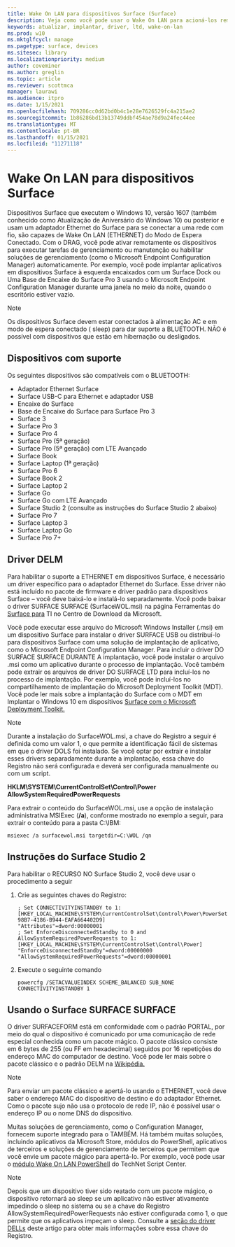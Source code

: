 ```yaml
---
title: Wake On LAN para dispositivos Surface (Surface)
description: Veja como você pode usar o Wake On LAN para acioná-los remotamente para realizar tarefas de gerenciamento ou manutenção ou para habilitar soluções de gerenciamento automaticamente, mesmo que os dispositivos sejam desligados.
keywords: atualizar, implantar, driver, ltd, wake-on-lan
ms.prod: w10
ms.mktglfcycl: manage
ms.pagetype: surface, devices
ms.sitesec: library
ms.localizationpriority: medium
author: coveminer
ms.author: greglin
ms.topic: article
ms.reviewer: scottmca
manager: laurawi
ms.audience: itpro
ms.date: 1/15/2021
ms.openlocfilehash: 709286cc0d62bd0b4c1e28e7626529fc4a215ae2
ms.sourcegitcommit: 1b86286bd13b13749ddbf454ae78d9a24fec44ee
ms.translationtype: MT
ms.contentlocale: pt-BR
ms.lasthandoff: 01/15/2021
ms.locfileid: "11271118"
---
```

# Wake On LAN para dispositivos Surface

Dispositivos Surface que executem o Windows 10, versão 1607 (também conhecido como Atualização de Aniversário do Windows 10) ou posterior e usam um adaptador Ethernet do Surface para se conectar a uma rede com fio, são capazes de Wake On LAN (ETHERNET) do Modo de Espera Conectado. Com o DRAG, você pode ativar remotamente os dispositivos para executar tarefas de gerenciamento ou manutenção ou habilitar soluções de gerenciamento (como o Microsoft Endpoint Configuration Manager) automaticamente. Por exemplo, você pode implantar aplicativos em dispositivos Surface à esquerda encaixados com um Surface Dock ou Uma Base de Encaixe do Surface Pro 3 usando o Microsoft Endpoint Configuration Manager durante uma janela no meio da noite, quando o escritório estiver vazio.

>[!NOTE]
>Os dispositivos Surface devem estar conectados à alimentação AC e em modo de espera conectado ( sleep) para dar suporte a BLUETOOTH. NÃO é possível com dispositivos que estão em hibernação ou desligados.

## Dispositivos com suporte

Os seguintes dispositivos são compatíveis com o BLUETOOTH:

* Adaptador Ethernet Surface
* Surface USB-C para Ethernet e adaptador USB
* Encaixe do Surface
* Base de Encaixe do Surface para Surface Pro 3
* Surface 3
* Surface Pro 3
* Surface Pro 4
* Surface Pro (5ª geração)
* Surface Pro (5ª geração) com LTE Avançado
* Surface Book
* Surface Laptop (1ª geração)
* Surface Pro 6
* Surface Book 2
* Surface Laptop 2
* Surface Go
* Surface Go com LTE Avançado
* Surface Studio 2 (consulte as instruções do Surface Studio 2 abaixo)
* Surface Pro 7
* Surface Laptop 3
* Surface Laptop Go
* Surface Pro 7+

## Driver DELM

Para habilitar o suporte a ETHERNET em dispositivos Surface, é necessário um driver específico para o adaptador Ethernet do Surface. Esse driver não está incluído no pacote de firmware e driver padrão para dispositivos Surface – você deve baixá-lo e instalá-lo separadamente. Você pode baixar o driver SURFACE SURFACE (SurfaceWOL.msi) na página Ferramentas do [Surface para](https://www.microsoft.com/download/details.aspx?id=46703) TI no Centro de Download da Microsoft.

Você pode executar esse arquivo do Microsoft Windows Installer (.msi) em um dispositivo Surface para instalar o driver SURFACE USB ou distribuí-lo para dispositivos Surface com uma solução de implantação de aplicativo, como o Microsoft Endpoint Configuration Manager. Para incluir o driver DO SURFACE SURFACE DURANTE A implantação, você pode instalar o arquivo .msi como um aplicativo durante o processo de implantação. Você também pode extrair os arquivos de driver DO SURFACE LTD para incluí-los no processo de implantação. Por exemplo, você pode incluí-los no compartilhamento de implantação do Microsoft Deployment Toolkit (MDT). Você pode ler mais sobre a implantação do Surface com o MDT em Implantar o Windows 10 em dispositivos [Surface com o Microsoft Deployment Toolkit.](https://technet.microsoft.com/itpro/surface/deploy-windows-10-to-surface-devices-with-mdt)

> [!NOTE]
> Durante a instalação do SurfaceWOL.msi, a chave do Registro a seguir é definida como um valor 1, o que permite a identificação fácil de sistemas em que o driver DOLS foi instalado. Se você optar por extrair e instalar esses drivers separadamente durante a implantação, essa chave do Registro não será configurada e deverá ser configurada manualmente ou com um script.
> 
> **HKLM\SYSTEM\CurrentControlSet\Control\Power AllowSystemRequiredPowerRequests** 

Para extrair o conteúdo do SurfaceWOL.msi, use a opção de instalação administrativa MSIExec (**/a**), conforme mostrado no exemplo a seguir, para extrair o conteúdo para a pasta C:\IBM\:

   `msiexec /a surfacewol.msi targetdir=C:\WOL /qn`

## Instruções do Surface Studio 2

Para habilitar o RECURSO NO Surface Studio 2, você deve usar o procedimento a seguir

1. Crie as seguintes chaves do Registro:

   ```console
   ; Set CONNECTIVITYINSTANDBY to 1:
   [HKEY_LOCAL_MACHINE\SYSTEM\CurrentControlSet\Control\Power\PowerSettings\F15576E8-98B7-4186-B944-EAFA664402D9]
   "Attributes"=dword:00000001
   ; Set EnforceDisconnectedStandby to 0 and AllowSystemRequiredPowerRequests to 1:
   [HKEY_LOCAL_MACHINE\SYSTEM\CurrentControlSet\Control\Power]
   "EnforceDisconnectedStandby"=dword:00000000
   "AllowSystemRequiredPowerRequests"=dword:00000001
   ```

2. Execute o seguinte comando

    ```powercfg /SETACVALUEINDEX SCHEME_BALANCED SUB_NONE CONNECTIVITYINSTANDBY 1```

## Usando o Surface SURFACE SURFACE

O driver SURFACEFORM está em conformidade com o padrão PORTAL, por meio do qual o dispositivo é comunicado por uma comunicação de rede especial conhecida como um pacote mágico. O pacote clássico consiste em 6 bytes de 255 (ou FF em hexadecimal) seguidos por 16 repetições do endereço MAC do computador de destino. Você pode ler mais sobre o pacote clássico e o padrão DELM na [Wikipédia.](https://wikipedia.org/wiki/Wake-on-LAN#Magic_packet)

>[!NOTE]
>Para enviar um pacote clássico e apertá-lo usando o ETHERNET, você deve saber o endereço MAC do dispositivo de destino e do adaptador Ethernet. Como o pacote sujo não usa o protocolo de rede IP, não é possível usar o endereço IP ou o nome DNS do dispositivo.

Muitas soluções de gerenciamento, como o Configuration Manager, fornecem suporte integrado para o TAMBÉM. Há também muitas soluções, incluindo aplicativos da Microsoft Store, módulos do PowerShell, aplicativos de terceiros e soluções de gerenciamento de terceiros que permitem que você envie um pacote mágico para apertá-lo. Por exemplo, você pode usar o [módulo Wake On LAN PowerShell](https://gallery.technet.microsoft.com/scriptcenter/Wake-On-Lan-815424c4) do TechNet Script Center. 

>[!NOTE]
>Depois que um dispositivo tiver sido reatado com um pacote mágico, o dispositivo retornará ao sleep se um aplicativo não estiver ativamente impedindo o sleep no sistema ou se a chave do Registro AllowSystemRequiredPowerRequests não estiver configurada como 1, o que permite que os aplicativos impeçam o sleep. Consulte a [seção do driver DELLs](#wol-driver) deste artigo para obter mais informações sobre essa chave do Registro.
